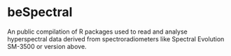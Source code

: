 # beSpectral
An public compilation of R packages used to read and analyse hyperspectral data derived from spectroradiometers like Spectral Evolution SM-3500 or version above.
